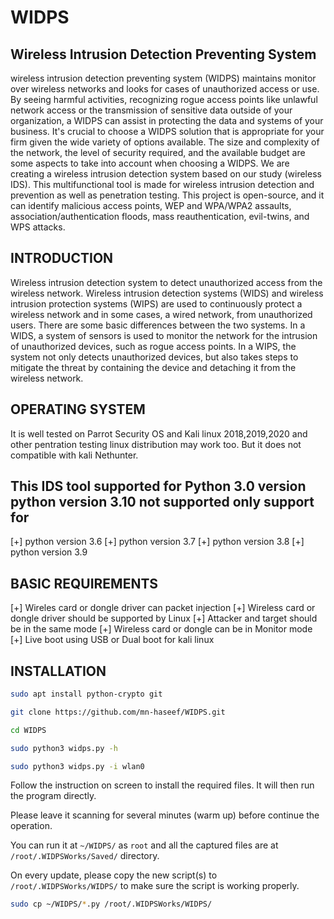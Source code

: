 
# WIDPS
## Wireless Intrusion Detection Preventing System ## 
wireless intrusion detection preventing system (WIDPS) maintains monitor over wireless networks and looks for cases of unauthorized access or use. By seeing harmful activities, recognizing rogue access points like unlawful network access or the transmission of sensitive data outside of your organization, a WIDPS can assist in protecting the data and systems of your business. It's crucial to choose a WIDPS solution that is appropriate for your firm given the wide variety of options available. The size and complexity of the network, the level of security required, and the available budget are some aspects to take into account when choosing a WIDPS. We are creating a wireless intrusion detection system based on our study (wireless IDS). This multifunctional tool is made for wireless intrusion detection and prevention as well as penetration testing. This project is open-source, and it can identify malicious access points, WEP and WPA/WPA2 assaults, association/authentication floods, mass reauthentication, evil-twins, and WPS attacks.

## INTRODUCTION
Wireless intrusion detection system to detect unauthorized access from the wireless network. Wireless intrusion detection systems (WIDS) and wireless intrusion protection systems (WIPS) are used to continuously protect a wireless network and in some cases, a wired network, from unauthorized users. There are some basic differences between the two systems. In a WIDS, a system of sensors is used to monitor the network for the intrusion of unauthorized devices, such as rogue access points. In a WIPS, the system not only detects unauthorized devices, but also takes steps to mitigate the threat by containing the device and detaching it from the wireless network. 



## OPERATING SYSTEM
It is well tested on Parrot Security OS and Kali linux 2018,2019,2020 and other pentration testing linux distribution may work too. But it does not compatible with kali Nethunter.

## This IDS tool supported for Python 3.0 version python version 3.10 not supported only support for ##
[+] python version 3.6
[+] python version 3.7
[+] python version 3.8
[+] python version 3.9

## BASIC REQUIREMENTS
[+] Wireles card or dongle driver can packet injection
[+] Wireless card or dongle driver should be supported by Linux
[+] Attacker and target should be in the same mode
[+] Wireless card or dongle can be in Monitor mode
[+] Live boot using USB or Dual boot for kali linux

## INSTALLATION

```bash
sudo apt install python-crypto git
```

```bash
git clone https://github.com/mn-haseef/WIDPS.git

cd WIDPS

sudo python3 widps.py -h

sudo python3 widps.py -i wlan0
```

Follow the instruction on screen to install the required files.  It will then run the program directly.

Please leave it scanning for several minutes (warm up) before continue the operation.

You can run it at ```~/WIDPS/``` as ```root``` and all the captured files are at ```/root/.WIDPSWorks/Saved/``` directory.

On every update, please copy the new script(s) to ```/root/.WIDPSWorks/WIDPS/``` to make sure the script is working properly.

```bash
sudo cp ~/WIDPS/*.py /root/.WIDPSWorks/WIDPS/
```
